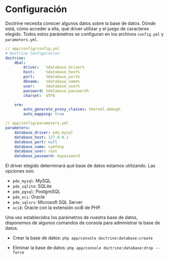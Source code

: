 # Configuración

Doctrine necesita conocer algunos datos sobre la base de datos. Dónde está, cómo acceder a ella, qué driver utilizar y el juego de caracteres elegido. Todos estos parámetros se configuran en los archivos `config.yml` y `parameters.yml`.

```config.yml
// app/config/config.yml
# Doctrine Configuration
doctrine:
    dbal:
        driver:   %database_driver%
        host:     %database_host%
        port:     %database_port%
        dbname:   %database_name%
        user:     %database_user%
        password: %database_password%
        charset:  UTF8

    orm:
        auto_generate_proxy_classes: %kernel.debug%
        auto_mapping: true
```

```parameters.yml
// app/config/parameters.yml
parameters:
    database_driver: pdo_mysql
    database_host: 127.0.0.1
    database_port: null
    database_name: symfony
    database_user: root
    database_password: mypassword
```

El driver elegido determinará qué base de datos estamos utilizando. Las opciones son:
- `pdo_mysql`: MySQL
- `pdo_sqlite`: SQLite
- `pdo_pgsql`: PostgreSQL
- `pdo_oci`: Oracle
- `pdo_sqlsrv`: Microsoft SQL Server
- `oci8`: Oracle con la extensión oci8 de PHP.

Una vez establecidos los parámetros de nuestra base de datos, disponemos de algunos comandos de consola para administrar la base de datos.

- Crear la base de datos:
`php app/console doctrine:database:create`

- Eliminar la base de datos:
`php app/console doctrine:database:drop --force`

